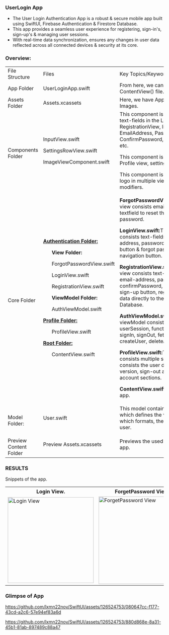 ### UserLogin App
- The User Login Authentication App is a robust & secure mobile app built using SwiftUI, Firebase Authentication & Firestore Database. 
- This app provides a seamless user experience for registering, sign-in's, sign-up's & managing user sessions.
- With real-time data synchronization, ensures any changes in user data reflected across all connected devices & security at its core.

### Overview:
<table>
  <tr>
    <td>File Structure</td>
    <td>Files</td>
    <td>Key Topics/Keywords</td>
  </tr>
  <tr>
    <td>App Folder</td>
    <td>UserLoginApp.swift</td>
    <td>From here, we can run the ContentView() file.</td>
  </tr>
  <tr>
    <td>Assets Folder</td>
    <td>Assets.xcassets</td>
    <td>Here, we have AppIcons, Images.</td>
  </tr>
  <tr>
    <td>Components Folder</td>
    <td>
      <dl>InputView.swift</dl>
      <dl>SettingsRowView.swift</dl>
      <dl>ImageViewComponent.swift</dl>
    </td>
    <td>
      <dl>This component is used for the text-fields in the LoginView & RegistrationView, like EmailAddress, Password, ConfirmPassword, FullName etc.</dl>
      <dl>This component is used in the Profile view, settings row.</dl>
      <dl>This component is used to use logo in multiple views with modifiers.</dl>
    </td>
  </tr>
  <tr>
    <td>Core Folder</td>
    <td> 
      <ins><b>Authentication Folder:</b></ins>
      <dl>
        <ul><b>View Folder:</b></ul>
      </dl>
      <dl>
        <ul>ForgotPasswordView.swift</ul>
      </dl>
      <dl>
        <ul>LoginView.swift</ul>
      </dl>
      <dl>
        <ul>RegistrationView.swift</ul>
      </dl>
      <dl>
        <ul><b>ViewModel Folder:</b></ul>
      </dl>
      <dl>
        <ul>AuthViewModel.swift</ul>
      </dl>
      <ins><b>Profile Folder:</b></ins>
      <dl>
        <dl><ul>ProfileView.swift</ul></dl>
      </dl>
      <ins><b>Root Folder:</b></ins>
      <dl>
        <dl><ul>ContentView.swift</ul></dl>
      </dl>
    </td>
  <td>
    <dl><b>ForgotPasswordView.swift:</b>This view consists email address textfield to reset the forgotten password.</dl>
    <dl><b>LoginView.swift:</b>This view consists text-fields like email-address, password, sign-in button & forgot password navigation button.</dl>
    <dl><b>RegistrationView.swift:</b>This view consists text-fields like email-address, password, confirmPassword, fullName with sign-up button, registers the data directly to the Firestore Database.</dl>
    <dl><b>AuthViewModel.swift:</b>This viewModel consists logic for userSession, functions for signIn, signOut, fetchUser, createUser, deleteAccount.</dl>
    <dl><b>ProfileView.swift:</b>This view consists multiple sections which consists the user details, app version, sign-out and delete account sections.</dl>
    <dl><b>ContentView.swift:</b>Delivers the app.</dl>
  </td>
  </tr>
  <tr>
    <td>Model Folder:</td>
    <td>
      <dl> User.swift </dl>
    </td>
    <td>
      <dl>This model contains the struct which defines the variable which formats, the name of the user.</dl>
    </td>
  </tr>
  <tr>
    <td>Preview Content Folder</td>
    <td>
      <dl>Preview Assets.xcassets</dl>
    </td>
    <td>
      <dl> Previews the used assets in the app.</dl>
    </td>
  </tr>
</table>


### RESULTS
Snippets of the app.

<table>
  <tr>
    <th>Login View.</th>
    <th>ForgetPassword View.</th>
    <th>Registration View.</th>
    <th>Profile View.</th>
  </tr>
  <tr>
<!--     <td><img src="screenshots/Screenshot_1582745092.png" width=270 height=480></td> -->
    <td><img width="273" alt="Login View" src="https://github.com/lxmn22nov/SwiftUI/assets/126524753/88c44454-09dc-471d-b90f-a123c4871f2e"></td>
    <td><img width="278" alt="ForgetPassword View" src="https://github.com/lxmn22nov/SwiftUI/assets/126524753/cef7de59-4a91-4a1f-94f2-c693c75e66a7"></td>
    <td><img width="278" alt="Registration View" src="https://github.com/lxmn22nov/SwiftUI/assets/126524753/32567813-1eac-4c3c-b937-dd8be625d114"></td>
    <td><img width="278" alt="Profile View" src="https://github.com/lxmn22nov/SwiftUI/assets/126524753/f338b5de-c371-466f-99ae-cbf423cd886b"></td>
  </tr>
 </table>

### Glimpse of App
https://github.com/lxmn22nov/SwiftUI/assets/126524753/080647cc-f177-43cd-a2c6-57e94ef83a6d

https://github.com/lxmn22nov/SwiftUI/assets/126524753/880d868e-8a31-45b1-81ab-897489c88a47

